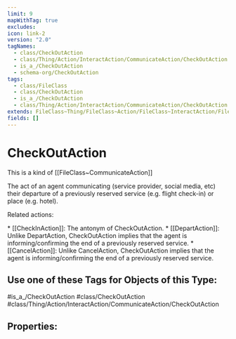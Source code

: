 ```yaml
---
limit: 9
mapWithTag: true
excludes: 
icon: link-2
version: "2.0"
tagNames:
  - class/CheckOutAction
  - class/Thing/Action/InteractAction/CommunicateAction/CheckOutAction
  - is_a_/CheckOutAction
  - schema-org/CheckOutAction
tags:
  - class/FileClass
  - class/CheckOutAction
  - is_a_/CheckOutAction
  - class/Thing/Action/InteractAction/CommunicateAction/CheckOutAction
extends: FileClass~Thing/FileClass~Action/FileClass~InteractAction/FileClass~CommunicateAction
fields: []
---
```


# CheckOutAction
This is a kind of [[FileClass~CommunicateAction]]

The act of an agent communicating (service provider, social media, etc) their departure of a previously reserved service (e.g. flight check-in) or place (e.g. hotel).

Related actions:

\* [[CheckInAction]]: The antonym of CheckOutAction.
\* [[DepartAction]]: Unlike DepartAction, CheckOutAction implies that the agent is informing/confirming the end of a previously reserved service.
\* [[CancelAction]]: Unlike CancelAction, CheckOutAction implies that the agent is informing/confirming the end of a previously reserved service.


## Use one of these Tags for Objects of this Type:

#is_a_/CheckOutAction
#class/CheckOutAction
#class/Thing/Action/InteractAction/CommunicateAction/CheckOutAction

## Properties:


